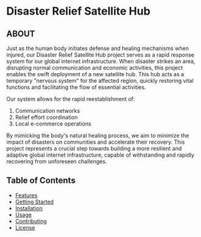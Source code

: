 # Disaster Relief Satellite Hub

## ABOUT

Just as the human body initiates defense and healing mechanisms when injured, our Disaster Relief Satellite Hub project serves as a rapid response system for our global internet infrastructure. When disaster strikes an area, disrupting normal communication and economic activities, this project enables the swift deployment of a new satellite hub. This hub acts as a temporary "nervous system" for the affected region, quickly restoring vital functions and facilitating the flow of essential activities.

Our system allows for the rapid reestablishment of:

1. Communication networks
2. Relief effort coordination
3. Local e-commerce operations

By mimicking the body's natural healing process, we aim to minimize the impact of disasters on communities and accelerate their recovery. This project represents a crucial step towards building a more resilient and adaptive global internet infrastructure, capable of withstanding and rapidly recovering from unforeseen challenges.

## Table of Contents

- [Features](#features)
- [Getting Started](#getting-started)
- [Installation](#installation)
- [Usage](#usage)
- [Contributing](#contributing)
- [License](#license)



